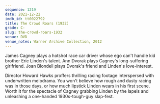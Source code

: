 ```yaml
---
sequence: 1219
date: 2021-12-22
imdb_id: tt0022792
title: The Crowd Roars (1932)
grade: C-
slug: the-crowd-roars-1932
venue: DVD
venue_notes: Warner Archive Collection, 2012
---
```


James Cagney plays a hotshot race car driver whose ego can't handle kid brother Eric Linden's talent. Ann Dvorak plays Cagney's long-suffering girlfriend. Joan Blondell plays Dvorak's friend and Linden's love-interest.

<!-- end -->

Director Howard Hawks proffers thrilling racing footage interspersed with underwritten melodrama. You won't believe how rough and dusty racing was in those days, or how much lipstick Linden wears in his first scene. Worth it for the spectacle of Cagney grabbing Linden by the lapels and unleashing a one-handed 1930s-tough-guy slap-fest.
